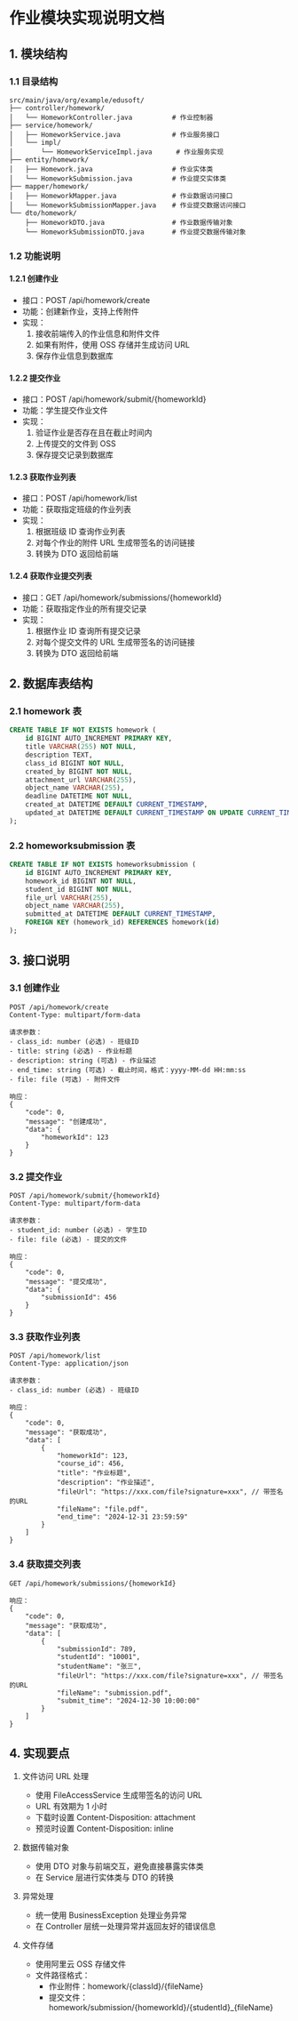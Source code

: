 # 作业模块实现说明文档

## 1. 模块结构

### 1.1 目录结构
```
src/main/java/org/example/edusoft/
├── controller/homework/
│   └── HomeworkController.java          # 作业控制器
├── service/homework/
│   ├── HomeworkService.java             # 作业服务接口
│   └── impl/
│       └── HomeworkServiceImpl.java      # 作业服务实现
├── entity/homework/
│   ├── Homework.java                    # 作业实体类
│   └── HomeworkSubmission.java          # 作业提交实体类
├── mapper/homework/
│   ├── HomeworkMapper.java              # 作业数据访问接口
│   └── HomeworkSubmissionMapper.java    # 作业提交数据访问接口
└── dto/homework/
    ├── HomeworkDTO.java                 # 作业数据传输对象
    └── HomeworkSubmissionDTO.java       # 作业提交数据传输对象
```

### 1.2 功能说明

#### 1.2.1 创建作业
- 接口：POST /api/homework/create
- 功能：创建新作业，支持上传附件
- 实现：
  1. 接收前端传入的作业信息和附件文件
  2. 如果有附件，使用 OSS 存储并生成访问 URL
  3. 保存作业信息到数据库

#### 1.2.2 提交作业
- 接口：POST /api/homework/submit/{homeworkId}
- 功能：学生提交作业文件
- 实现：
  1. 验证作业是否存在且在截止时间内
  2. 上传提交的文件到 OSS
  3. 保存提交记录到数据库

#### 1.2.3 获取作业列表
- 接口：POST /api/homework/list
- 功能：获取指定班级的作业列表
- 实现：
  1. 根据班级 ID 查询作业列表
  2. 对每个作业的附件 URL 生成带签名的访问链接
  3. 转换为 DTO 返回给前端

#### 1.2.4 获取作业提交列表
- 接口：GET /api/homework/submissions/{homeworkId}
- 功能：获取指定作业的所有提交记录
- 实现：
  1. 根据作业 ID 查询所有提交记录
  2. 对每个提交文件的 URL 生成带签名的访问链接
  3. 转换为 DTO 返回给前端

## 2. 数据库表结构

### 2.1 homework 表
```sql
CREATE TABLE IF NOT EXISTS homework (
    id BIGINT AUTO_INCREMENT PRIMARY KEY,
    title VARCHAR(255) NOT NULL,
    description TEXT,
    class_id BIGINT NOT NULL,
    created_by BIGINT NOT NULL,
    attachment_url VARCHAR(255),
    object_name VARCHAR(255),
    deadline DATETIME NOT NULL,
    created_at DATETIME DEFAULT CURRENT_TIMESTAMP,
    updated_at DATETIME DEFAULT CURRENT_TIMESTAMP ON UPDATE CURRENT_TIMESTAMP
);
```

### 2.2 homeworksubmission 表
```sql
CREATE TABLE IF NOT EXISTS homeworksubmission (
    id BIGINT AUTO_INCREMENT PRIMARY KEY,
    homework_id BIGINT NOT NULL,
    student_id BIGINT NOT NULL,
    file_url VARCHAR(255),
    object_name VARCHAR(255),
    submitted_at DATETIME DEFAULT CURRENT_TIMESTAMP,
    FOREIGN KEY (homework_id) REFERENCES homework(id)
);
```

## 3. 接口说明

### 3.1 创建作业
```http
POST /api/homework/create
Content-Type: multipart/form-data

请求参数：
- class_id: number (必选) - 班级ID
- title: string (必选) - 作业标题
- description: string (可选) - 作业描述
- end_time: string (可选) - 截止时间，格式：yyyy-MM-dd HH:mm:ss
- file: file (可选) - 附件文件

响应：
{
    "code": 0,
    "message": "创建成功",
    "data": {
        "homeworkId": 123
    }
}
```

### 3.2 提交作业
```http
POST /api/homework/submit/{homeworkId}
Content-Type: multipart/form-data

请求参数：
- student_id: number (必选) - 学生ID
- file: file (必选) - 提交的文件

响应：
{
    "code": 0,
    "message": "提交成功",
    "data": {
        "submissionId": 456
    }
}
```

### 3.3 获取作业列表
```http
POST /api/homework/list
Content-Type: application/json

请求参数：
- class_id: number (必选) - 班级ID

响应：
{
    "code": 0,
    "message": "获取成功",
    "data": [
        {
            "homeworkId": 123,
            "course_id": 456,
            "title": "作业标题",
            "description": "作业描述",
            "fileUrl": "https://xxx.com/file?signature=xxx", // 带签名的URL
            "fileName": "file.pdf",
            "end_time": "2024-12-31 23:59:59"
        }
    ]
}
```

### 3.4 获取提交列表
```http
GET /api/homework/submissions/{homeworkId}

响应：
{
    "code": 0,
    "message": "获取成功",
    "data": [
        {
            "submissionId": 789,
            "studentId": "10001",
            "studentName": "张三",
            "fileUrl": "https://xxx.com/file?signature=xxx", // 带签名的URL
            "fileName": "submission.pdf",
            "submit_time": "2024-12-30 10:00:00"
        }
    ]
}
```

## 4. 实现要点

1. 文件访问 URL 处理
   - 使用 FileAccessService 生成带签名的访问 URL
   - URL 有效期为 1 小时
   - 下载时设置 Content-Disposition: attachment
   - 预览时设置 Content-Disposition: inline

2. 数据传输对象
   - 使用 DTO 对象与前端交互，避免直接暴露实体类
   - 在 Service 层进行实体类与 DTO 的转换

3. 异常处理
   - 统一使用 BusinessException 处理业务异常
   - 在 Controller 层统一处理异常并返回友好的错误信息

4. 文件存储
   - 使用阿里云 OSS 存储文件
   - 文件路径格式：
     - 作业附件：homework/{classId}/{fileName}
     - 提交文件：homework/submission/{homeworkId}/{studentId}_{fileName} 